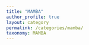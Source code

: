 ```yaml
---
title: "MAMBA"
author_profile: true
layout: category
permalink: /categories/mamba/
taxonomy: MAMBA
---
```

